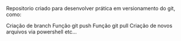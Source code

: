 Repositorio criado para desenvolver prática em versionamento do git, como: 

Criação de branch
Função git push
Função git pull 
Criação de novos arquivos via powershell
etc... 
